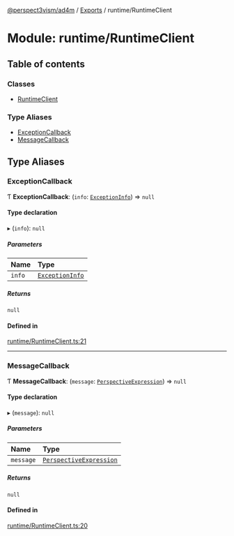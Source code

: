 [@perspect3vism/ad4m](../README.md) / [Exports](../modules.md) / runtime/RuntimeClient

# Module: runtime/RuntimeClient

## Table of contents

### Classes

- [RuntimeClient](../classes/runtime_RuntimeClient.RuntimeClient.md)

### Type Aliases

- [ExceptionCallback](runtime_RuntimeClient.md#exceptioncallback)
- [MessageCallback](runtime_RuntimeClient.md#messagecallback)

## Type Aliases

### ExceptionCallback

Ƭ **ExceptionCallback**: (`info`: [`ExceptionInfo`](../classes/runtime_RuntimeResolver.ExceptionInfo.md)) => ``null``

#### Type declaration

▸ (`info`): ``null``

##### Parameters

| Name | Type |
| :------ | :------ |
| `info` | [`ExceptionInfo`](../classes/runtime_RuntimeResolver.ExceptionInfo.md) |

##### Returns

``null``

#### Defined in

[runtime/RuntimeClient.ts:21](https://github.com/perspect3vism/ad4m/blob/6c5aaad/src/runtime/RuntimeClient.ts#L21)

___

### MessageCallback

Ƭ **MessageCallback**: (`message`: [`PerspectiveExpression`](../classes/perspectives_Perspective.PerspectiveExpression.md)) => ``null``

#### Type declaration

▸ (`message`): ``null``

##### Parameters

| Name | Type |
| :------ | :------ |
| `message` | [`PerspectiveExpression`](../classes/perspectives_Perspective.PerspectiveExpression.md) |

##### Returns

``null``

#### Defined in

[runtime/RuntimeClient.ts:20](https://github.com/perspect3vism/ad4m/blob/6c5aaad/src/runtime/RuntimeClient.ts#L20)
